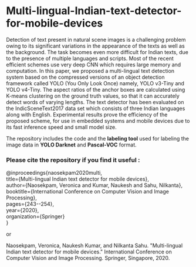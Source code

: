 # Multi-lingual-Indian-text-detector-for-mobile-devices

Detection of text present in natural scene images is a challenging problem owing to its significant variations in the appearance of the texts as well as the background. The task becomes even more difficult for Indian texts, due to the presence of multiple languages and scripts. Most of the recent efficient schemes use very deep CNN which requires large memory and computation. In this paper, we proposed a multi-lingual text detection system based on the compressed versions of an object detection framework called YOLO (You Only Look Once) namely, YOLO v3-Tiny and YOLO v4-Tiny. The aspect ratios of the anchor boxes are calculated using K-means clustering on the ground truth values, so that it can accurately detect words of varying lengths. The text detector has been evaluated on the IndicSceneText2017 data set which consists of three Indian languages along with English. Experimental results prove the efficiency of the proposed scheme, for use in embedded systems and mobile devices due to its fast inference speed and small model size.

The repository includes the code and the **labeling tool** used for labeling the image data in **YOLO Darknet** and **Pascal-VOC** format.

### Please cite the repository if you find it useful :



@inproceedings{naosekpam2020multi, <br />
  title={Multi-lingual Indian text detector for mobile devices},<br />
  author={Naosekpam, Veronica and Kumar, Naukesh and Sahu, Nilkanta},<br />
  booktitle={International Conference on Computer Vision and Image Processing},<br />
  pages={243--254},<br />
  year={2020},<br />
  organization={Springer}<br />
}

or 

Naosekpam, Veronica, Naukesh Kumar, and Nilkanta Sahu. "Multi-lingual Indian text detector for mobile devices." International Conference on Computer Vision and Image Processing. Springer, Singapore, 2020.
